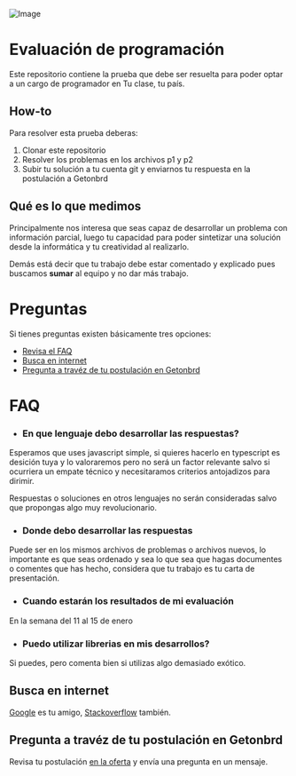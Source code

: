 ![Image](https://www.tuclase.cl/wp-content/uploads/2019/11/Logo-tu-clase-tu-pais.png)

# Evaluación de programación

Este repositorio contiene la prueba que debe ser resuelta para poder optar a un cargo de programador en Tu clase, tu país.

## How-to

Para resolver esta prueba deberas:

1. Clonar este repositorio
2. Resolver los problemas en los archivos p1 y p2
3. Subir tu solución a tu cuenta git y enviarnos tu respuesta en la postulación a Getonbrd

## Qué es lo que medimos

Principalmente nos interesa que seas capaz de desarrollar un problema con información parcial, luego tu capacidad
para poder sintetizar una solución desde la informática y tu creatividad al realizarlo.

Demás está decir que tu trabajo debe estar comentado y explicado pues buscamos **sumar** al equipo y no dar más trabajo.

# Preguntas

Si tienes preguntas existen básicamente tres opciones:

- [Revisa el FAQ](#FAQ)
- [Busca en internet](#search)
- [Pregunta a travéz de tu postulación en Getonbrd](#pregunta)

<a name="FAQ"></a>
# FAQ

- ### En que lenguaje debo desarrollar las respuestas?

Esperamos que uses javascript simple, si quieres hacerlo en typescript es desición tuya y lo valoraremos pero no será un factor relevante salvo si ocurriera un empate técnico y necesitaramos criterios antojadizos para dirimir.

Respuestas o soluciones en otros lenguajes no serán consideradas salvo que propongas algo muy revolucionario.

- ### Donde debo desarrollar las respuestas

Puede ser en los mismos archivos de problemas o archivos nuevos, lo importante es que seas ordenado y sea lo que sea que hagas documentes o comentes que has hecho, considera que tu trabajo es tu carta de presentación.

- ### Cuando estarán los resultados de mi evaluación

En la semana del 11 al 15 de enero

- ### Puedo utilizar librerias en mis desarrollos?

Si puedes, pero comenta bien si utilizas algo demasiado exótico.

<a name="search"></a>
## Busca en internet

[Google](https://google.cl) es tu amigo, [Stackoverflow](https://stackoverflow.com) también.

<a name="pregunta"></a>

## Pregunta a travéz de tu postulación en Getonbrd

Revisa tu postulación [en la oferta](https://www.getonbrd.com/empleos/programacion/desarrollador-backend-tu-clase-tu-pais-santiago) y envía una pregunta en un mensaje.
